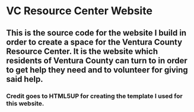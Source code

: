 # VC Resource Center Website
## This is the source code for the website I build in order to create a space for the Ventura County Resource Center. It is the website which residents of Ventura County can turn to in order to get help they need and to volunteer for giving said help.

### Credit goes to HTML5UP for creating the template I used for this website.
